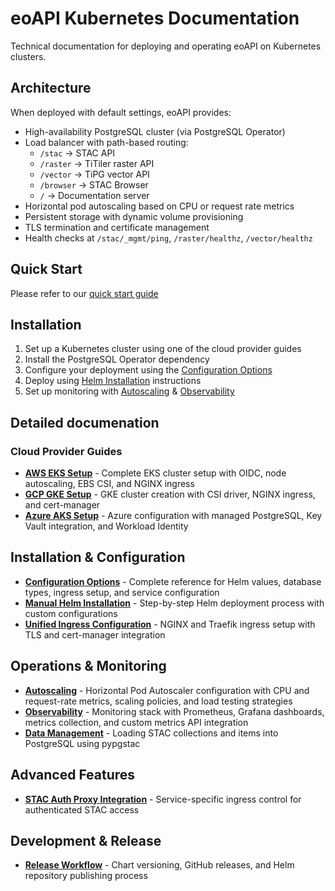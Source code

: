 # eoAPI Kubernetes Documentation

Technical documentation for deploying and operating eoAPI on Kubernetes clusters.

## Architecture

When deployed with default settings, eoAPI provides:
- High-availability PostgreSQL cluster (via PostgreSQL Operator)
- Load balancer with path-based routing:
  - `/stac` → STAC API
  - `/raster` → TiTiler raster API
  - `/vector` → TiPG vector API
  - `/browser` → STAC Browser
  - `/` → Documentation server
- Horizontal pod autoscaling based on CPU or request rate metrics
- Persistent storage with dynamic volume provisioning
- TLS termination and certificate management
- Health checks at `/stac/_mgmt/ping`, `/raster/healthz`, `/vector/healthz`

## Quick Start

Please refer to our [quick start guide](./installation/quick-start.md)

## Installation

1. Set up a Kubernetes cluster using one of the cloud provider guides
2. Install the PostgreSQL Operator dependency
3. Configure your deployment using the [Configuration Options](./installation/configuration.md)
4. Deploy using [Helm Installation](./installation/helm-install.md) instructions
5. Set up monitoring with [Autoscaling](./operations/autoscaling.md) & [Observability](./operations/observability.md)

## Detailed documenation

### Cloud Provider Guides

- **[AWS EKS Setup](./installation/providers/aws-eks.md)** - Complete EKS cluster setup with OIDC, node autoscaling, EBS CSI, and NGINX ingress
- **[GCP GKE Setup](./installation/providers/gcp-gke.md)** - GKE cluster creation with CSI driver, NGINX ingress, and cert-manager
- **[Azure AKS Setup](./installation/providers/azure.md)** - Azure configuration with managed PostgreSQL, Key Vault integration, and Workload Identity

## Installation & Configuration

- **[Configuration Options](./installation/configuration.md)** - Complete reference for Helm values, database types, ingress setup, and service configuration
- **[Manual Helm Installation](./installation/helm-install.md)** - Step-by-step Helm deployment process with custom configurations
- **[Unified Ingress Configuration](./installation/unified-ingress.md)** - NGINX and Traefik ingress setup with TLS and cert-manager integration

## Operations & Monitoring

- **[Autoscaling](./operations/autoscaling.md)** - Horizontal Pod Autoscaler configuration with CPU and request-rate metrics, scaling policies, and load testing strategies
- **[Observability](./operations/observability.md)** - Monitoring stack with Prometheus, Grafana dashboards, metrics collection, and custom metrics API integration
- **[Data Management](./operations/manage-data.md)** - Loading STAC collections and items into PostgreSQL using pypgstac

## Advanced Features

- **[STAC Auth Proxy Integration](./advanced/stac-auth-proxy.md)** - Service-specific ingress control for authenticated STAC access

## Development & Release

- **[Release Workflow](./advanced/release.md)** - Chart versioning, GitHub releases, and Helm repository publishing process
